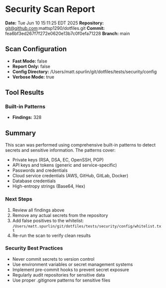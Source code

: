 # Security Scan Report

**Date:** Tue Jun 10 15:11:25 EDT 2025
**Repository:** git@github.com:mattsp1290/dotfiles.git
**Commit:** fea6bf3ed267f7f272e0620e13b7c0f0efa71228
**Branch:** main

## Scan Configuration

- **Fast Mode:** false
- **Report Only:** false
- **Config Directory:** /Users/matt.spurlin/git/dotfiles/tests/security/config
- **Verbose Mode:** true

## Tool Results

### Built-in Patterns
- **Findings:**      328

## Summary

This scan was performed using comprehensive built-in patterns to detect
secrets and sensitive information. The patterns cover:

- Private keys (RSA, DSA, EC, OpenSSH, PGP)
- API keys and tokens (generic and service-specific)
- Passwords and credentials
- Cloud service credentials (AWS, GitHub, GitLab, Docker)
- Database credentials
- High-entropy strings (Base64, Hex)

### Next Steps

1. Review all findings above
2. Remove any actual secrets from the repository
3. Add false positives to the whitelist: `/Users/matt.spurlin/git/dotfiles/tests/security/config/whitelist.txt`
4. Re-run the scan to verify clean results

### Security Best Practices

- Never commit secrets to version control
- Use environment variables or secret management systems
- Implement pre-commit hooks to prevent secret exposure
- Regularly audit repositories for sensitive data
- Use proper .gitignore patterns for sensitive files

